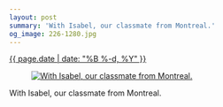 ```yaml
---
layout: post
summary: 'With Isabel, our classmate from Montreal.'
og_image: 226-1280.jpg
---
```


<div class="post">
 <time>
  <a href="/226">
   {{ page.date | date: "%B %-d, %Y" }}
  </a>
 </time>
 <a href="/226">
  <figure data-taken="11/21/2013">
   <img alt="With Isabel, our classmate from Montreal." sizes="(min-width: 700px) 50vw, calc(100vw - 2rem)" src="{{ site.assets_url }}/226-640.jpg" srcset="{{ site.assets_url }}/226-1280.jpg 1280w, {{ site.assets_url }}/226-960.jpg 960w, {{ site.assets_url }}/226-640.jpg 640w, {{ site.assets_url }}/226-320.jpg 320w"/>
  </figure>
 </a>
 <span>
  With Isabel, our classmate from Montreal.
 </span>
</div>

